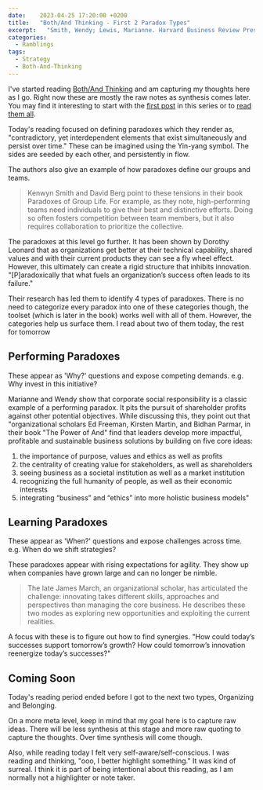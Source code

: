 ```yaml
---
date:    2023-04-25 17:20:00 +0200
title:   "Both/And Thinking - First 2 Paradox Types"
excerpt:   "Smith, Wendy; Lewis, Marianne. Harvard Business Review Press"
categories:
  - Ramblings
tags:
  - Strategy
  - Both-And-Thinking
---
```


I've started reading [Both/And Thinking](https://bothandthinking.net) and am capturing my thoughts here as I go.  Right now these are mostly the raw notes as synthesis comes later.  You may find it interesting to start with the [first post](https://www.winglemeyer.org/ramblings/2023/04/24/Both-And-Thinking-1) in this series or to [read them all](https://www.winglemeyer.org/navigation/tags/#Both-And-Thinking).

Today's reading focused on defining paradoxes which they render as, "contradictory, yet interdependent elements that exist simultaneously and persist over time."  These can be imagined using the Yin-yang symbol.  The sides are seeded by each other, and persistently in flow.

The authors also give an example of how paradoxes define our groups and teams.

> Kenwyn Smith and David Berg point to these tensions in their book Paradoxes of Group Life. For example, as they note, high-performing teams need individuals to give their best and distinctive efforts. Doing so often fosters competition between team members, but it also requires collaboration to prioritize the collective.


The paradoxes at this level go further.  It has been shown by Dorothy Leonard that as organizations get better at their technical capability, shared values and with their current products they can see a fly wheel effect.  However, this ultimately can create a rigid structure that inhibits innovation. "[P]aradoxically that what fuels an organization’s success often leads to its failure."

Their research has led them to identify 4 types of paradoxes.  There is no need to categorize every paradox into one of these categories though, the toolset (which is later in the book) works well with all of them.  However, the categories help us surface them.  I read about two of them today, the rest for tomorrow

## Performing Paradoxes

These appear as 'Why?' questions and expose competing demands.  e.g. Why invest in this initiative?

Marianne and Wendy show that corporate social responsibility is a classic example of a performing paradox.  It pits the pursuit of shareholder profits against other potential objectives.  While discussing this, they point out that "organizational scholars Ed Freeman, Kirsten Martin, and Bidhan Parmar, in their book "The Power of And" find that leaders develop more impactful, profitable and sustainable business solutions by building on five core ideas: 

1. the importance of purpose, values and ethics as well as profits
2. the centrality of creating value for stakeholders, as well as shareholders
3. seeing business as a societal institution as well as a market institution
4. recognizing the full humanity of people, as well as their economic interests
5. integrating “business” and “ethics” into more holistic business models"

## Learning Paradoxes

These appear as 'When?' questions and expose challenges across time.  e.g. When do we shift strategies?

These paradoxes appear with rising expectations for agility.  They show up when companies have grown large and can no longer be nimble.

> The late James March, an organizational scholar, has articulated the challenge: innovating takes different skills, approaches and perspectives than managing the core business. He describes these two modes as exploring new opportunities and exploiting the current realities.

A focus with these is to figure out how to find synergies.  "How could today’s successes support tomorrow’s growth? How could tomorrow’s innovation reenergize today’s successes?"

## Coming Soon

Today's reading period ended before I got to the next two types, Organizing and Belonging.

On a more meta level, keep in mind that my goal here is to capture raw ideas.  There will be less synthesis at this stage and more raw quoting to capture the thoughts.  Over time synthesis will come though.

Also, while reading today I felt very self-aware/self-conscious.  I was reading and thinking, "ooo, I better highlight something."  It was kind of surreal.  I think it is part of being intentional about this reading, as I am normally not a highlighter or note taker.